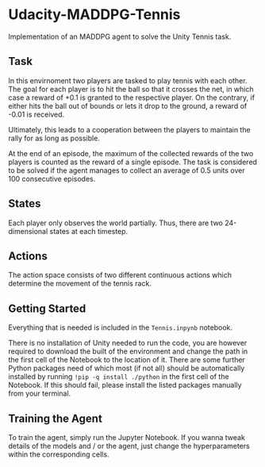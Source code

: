 # Udacity-MADDPG-Tennis
Implementation of an MADDPG agent to solve the Unity Tennis task.

## Task
In this envirnoment two players are tasked to play tennis with each other. The goal for each player is
to hit the ball so that it crosses the net, in which case a reward of +0.1 is granted to the respective player.
On the contrary, if either hits the ball out of bounds or lets it drop to the ground, a reward of -0.01 is received.

Ultimately, this leads to a cooperation between the players to maintain the rally for as long as possible.

At the end of an episode, the maximum of the collected rewards of the two players is counted as the reward of a single episode. The task is considered to be solved if the agent manages to collect an average of 0.5 units over 100 consecutive episodes.

## States
Each player only observes the world partially. Thus, there are two 24-dimensional states at each timestep.

## Actions
The action space consists of two different continuous actions which determine the movement of the tennis rack.

## Getting Started
Everything that is needed is included in the `Tennis.inpynb` notebook.

There is no installation of Unity needed to run the code, you are however required to download
the built of the environment and change the path in the first cell of the Notebook to the location
of it. There are some further Python packages need of which most (if not all) should be automatically
installed by running `!pip -q install ./python` in the first cell of the Notebook.
If this should fail, please install the listed packages manually from your terminal.

## Training the Agent
To train the agent, simply run the Jupyter Notebook. If you wanna tweak details of the models and / or
the agent, just change the hyperparameters within the corresponding cells.


